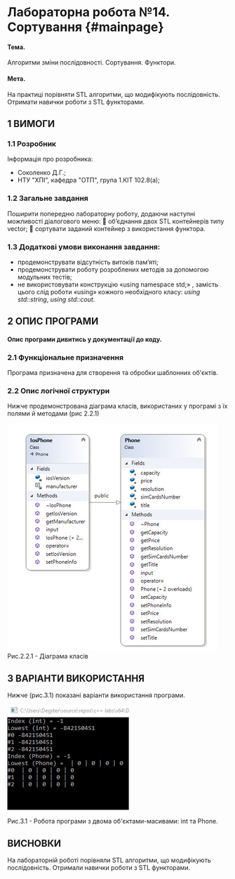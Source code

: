 ﻿# Лабораторна робота №14. Сортування {#mainpage}

#### Тема. 
Алгоритми зміни послідовності. Сортування. Функтори.
#### Мета. 
На практиці порівняти STL алгоритми, що модифікують послідовність. 
Отримати навички роботи з STL функторами.

## 1 ВИМОГИ
### 1.1 Розробник
Інформація про розробника:
- Соколенко Д.Г.;
- НТУ "ХПІ", кафедра "ОТП", група 1.КІТ 102.8(а);
### 1.2 Загальне завдання
Поширити попередню лабораторну роботу, додаючи наступні можливості діалогового меню:
 об’єднання двох STL контейнерів типу vector;
 сортувати заданий контейнер з використання функтора.

### 1.3 Додаткові умови виконання завдання:
- продемонструвати відсутність витоків пам’яті;
- продемонструвати роботу розроблених методів за допомогою модульних тестів;
- не використовувати конструкцію «using namespace std;» , замість цього слід роботи «using» 
кожного необхідного класу: _using std::string_, _using std::cout_.

## 2 ОПИС ПРОГРАМИ

#### Опис програми дивитись у документації до коду.

### 2.1 Функціональне призначення
Програма призначена для створення та обробки шаблонних об'єктів.

### 2.2 Опис логічної структури
Нижче продемонстрована діаграма класів, використаних у програмі з їх 
полями й методами (рис 2.2.1)

![](https://raw.githubusercontent.com/cpp-khpi/kit1028a/master/sokolenko-dmytro/doc/sokolenko12/images/1%20-%20Class%20diagram.jpg)
Рис.2.2.1 - Діаграма класів

## 3 ВАРІАНТИ ВИКОРИСТАННЯ

Нижче (рис.3.1) показані варіанти використання програми.

![](https://raw.githubusercontent.com/cpp-khpi/kit1028a/master/sokolenko-dmytro/doc/sokolenko11/images/2%20-%20Program%20work.jpg)

Рис.3.1 - Робота програми з двома об'єктами-масивами: int та Phone.


## ВИСНОВКИ

На лабораторній роботі порівняли STL алгоритми, що модифікують послідовність. Отримали навички роботи з STL функторами.